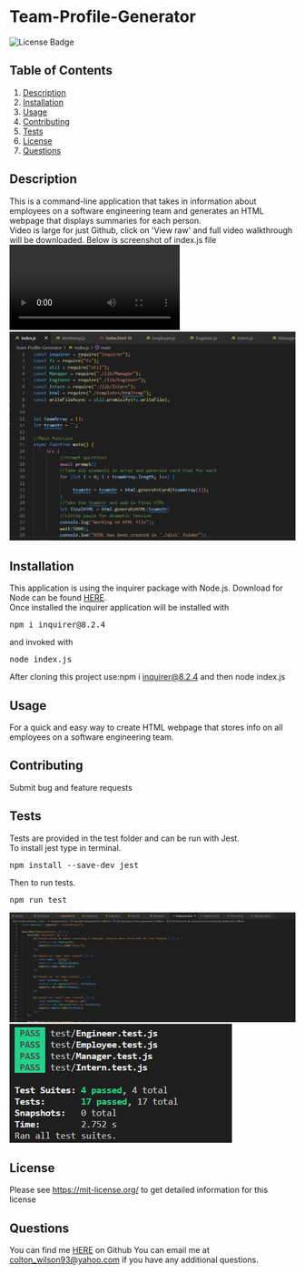 # Team-Profile-Generator
![License Badge](https://shields.io/badge/license-MIT-yellow)
## Table of Contents
1. [Description](#description)
2. [Installation](#installation)
3. [Usage](#usage)
4. [Contributing](#contributing)
5. [Tests](#tests)
6. [License](#license)
7. [Questions](#questions)

## Description
This is a command-line application that takes in information about employees on a software engineering team and generates an HTML webpage that displays summaries for each person.
<br>
Video is large for just Github, click on 'View raw' and full video walkthrough will be downloaded. Below is screenshot of index.js file
![Video of working code](https://github.com/ColtonWilson/Team-Profile-Generator/blob/main/Images/Untitled_%20Jan%2010%2C%202023%205_03%20PM.webm)
<br>
![screenshot of index](https://github.com/ColtonWilson/Team-Profile-Generator/blob/main/Images/index_js.png)
## Installation
This application is using the inquirer package with Node.js. Download for Node can be found [HERE](https://nodejs.org/en/).
<br>
Once installed the inquirer application will be installed with
<br>
<pre>
npm i inquirer@8.2.4
</pre>
and invoked with
<pre>
node index.js
</pre>
After cloning this project use:npm i inquirer@8.2.4 and then node index.js
## Usage
For a quick and easy way to create HTML webpage that stores info on all employees on a software engineering team. 
## Contributing
Submit bug and feature requests
## Tests
Tests are provided in the test folder and can be run with Jest.
<br>
To install jest type in terminal.
<pre>
npm install --save-dev jest
</pre>
Then to run tests.
<pre>
npm run test
</pre>
![screenshot of Test](https://github.com/ColtonWilson/Team-Profile-Generator/blob/main/Images/tests.png)
<br>
![Test Results](https://github.com/ColtonWilson/Team-Profile-Generator/blob/main/Images/test_result.png)
<br>
## License
Please see https://mit-license.org/ to get detailed information for this license

## Questions
You can find me [HERE](https://github.com/ColtonWilson) on Github
You can email me at colton_wilson93@yahoo.com if you have any additional questions.
